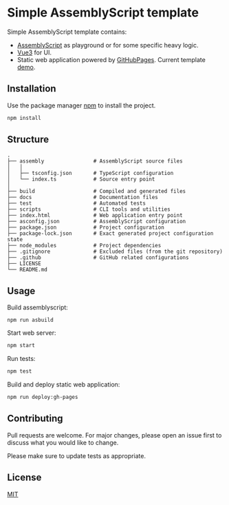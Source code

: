 # Simple AssemblyScript template

Simple AssemblyScript template contains:
* [AssemblyScript](https://github.com/AssemblyScript/assemblyscript) as playground or for some specific heavy logic.
* [Vue3](https://vuejs.org/) for UI.
* Static web application powered by [GitHubPages](https://pages.github.com/). Current template [demo](https://cainrus.github.io/assemblyscript-vue-calc).

## Installation

Use the package manager [npm](https://nodejs.dev/learn/an-introduction-to-the-npm-package-manager) to install the project.

```bash
npm install
```

## Structure
```
.
├── assembly                # AssemblyScript source files
│   │
│   ├── tsconfig.json       # TypeScript configuration
│   └── index.ts            # Source entry point
│
├── build                   # Compiled and generated files
├── docs                    # Documentation files
├── test                    # Automated tests
├── scripts                 # CLI tools and utilities
├── index.html              # Web application entry point
├── asconfig.json           # AssemblyScript configuration
├── package.json            # Project configuration
├── package-lock.json       # Exact generated project configuration state
├── node_modules            # Project dependencies
├── .gitignore              # Excluded files (from the git repository) 
├── .github                 # GitHub related configurations
├── LICENSE
└── README.md 
```

## Usage

Build assemblyscript:
```
npm run asbuild 
```

Start web server:
```bash
npm start
```

Run tests:
```bash
npm test
```

Build and deploy static web application:
```bash
npm run deploy:gh-pages
```

## Contributing
Pull requests are welcome. For major changes, please open an issue first to discuss what you would like to change.

Please make sure to update tests as appropriate.

## License
[MIT](https://choosealicense.com/licenses/mit/)